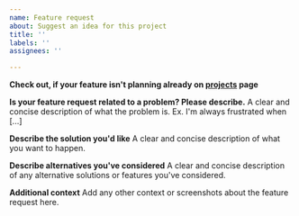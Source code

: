 ```yaml
---
name: Feature request
about: Suggest an idea for this project
title: ''
labels: ''
assignees: ''

---
```


**Check out, if your feature isn't planning already on [projects](https://github.com/Gigas002/GTiff2Tiles/projects) page**

**Is your feature request related to a problem? Please describe.**
A clear and concise description of what the problem is. Ex. I'm always frustrated when [...]

**Describe the solution you'd like**
A clear and concise description of what you want to happen.

**Describe alternatives you've considered**
A clear and concise description of any alternative solutions or features you've considered.

**Additional context**
Add any other context or screenshots about the feature request here.
